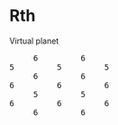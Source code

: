 # Rth
Virtual planet
<pre>
     6         6     
5         5         5
     6         6     
6         6         6
     5         5     
6         6         6
     6         6           
</pre>
